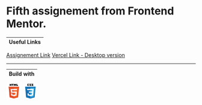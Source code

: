 # Fifth assignement from Frontend Mentor.

| Useful Links  |
| ----------------- |
[Assignement Link](https://www.frontendmentor.io/challenges/3column-preview-card-component-pH92eAR2-)
[Vercel Link - Desktop version](https://frontend-mentor-05.vercel.app/)

---

| Build with |
| ----------------- |
[<a href="https://www.w3.org/html/" target="_blank"> <img src="https://raw.githubusercontent.com/devicons/devicon/master/icons/html5/html5-original-wordmark.svg" alt="html5" width="40" height="40"/></a>](https://www.w3schools.com/html/)
[<a href="https://www.w3schools.com/css/" target="_blank"> <img src="https://raw.githubusercontent.com/devicons/devicon/master/icons/css3/css3-original-wordmark.svg" alt="css3" width="40" height="40"/></a>](https://www.w3schools.com/css/)